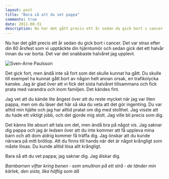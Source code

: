 ```yaml
---
layout: post
title: "Bara så att du vet pappa"
comments: true
date: 2011-08-31
description: Nu har det gått precis ett år sedan du gick bort i cancer.
---
```


Nu har det gått precis ett år sedan du gick bort i cancer. Det var strax efter din 60 årsfest som vi upptäckte din hjärntumör och sedan gick det ett halvår innan du var borta. Det var det snabbaste halvåret jag upplevt.

![Sven-Arne Paulsson]({{site.url}}/img//sven-arne.jpg)

Det gick fort, men ändå inte så fort som det skulle kunnat ha gått. Du skulle till exempel ha kunnat gått bort av någon helt annan orsak, en trafikolycka kanske. Jag är glad över att vi fick det sista halvåret tillsammans och fick prata med varandra och inom familjen. Det kändes fint.

Jag vet att du kände lite ångest över att du reste mycket när jag var liten pappa, men om du läser det här så ska du veta att det gör ingenting. Du var alltid min hjälte och jag har alltid pratat om dig med stolthet. Jag visste att du hade ett viktigt jobb, och det gjorde mig stolt. Jag ville bli precis som dig.

Det känns lite absurt att tala om det, men ändå bra på något vis. Jag saknar dig pappa och jag är ledsen över att du inte kommer att få uppleva mina barn och att dom aldrig kommer få träffa dig. Jag önskar att du kunde närvara på mitt bröllop. Att du finns till hands när det är något krångligt som måste lösas. Du kunde alltid lösa allt krångligt.

Bara så att du vet pappa; jag saknar dig. Jag älskar dig.

*Barnbarnen viftar kring benen
‐ som smultron på ett strå ‐
de tänder min kärlek, den sista,
lika häftig som då*
